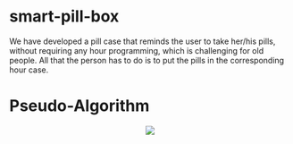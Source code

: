 # smart-pill-box
We have developed a pill case that reminds the user to take her/his pills, without requiring any hour programming, which is challenging for old people. All that the person has to do is to put the pills in the corresponding hour case.

# Pseudo-Algorithm
<p align="center">
  <img src="http://res.cloudinary.com/dkxkt5ibp/image/upload/v1521331483/pseudo-algorithm-final.png">
</p>
